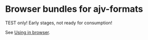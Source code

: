 # Browser bundles for ajv-formats

TEST only! Early stages, not ready for consumption!

See [Using in browser](https://ajv.js.org/guide/environments.html#browsers).
